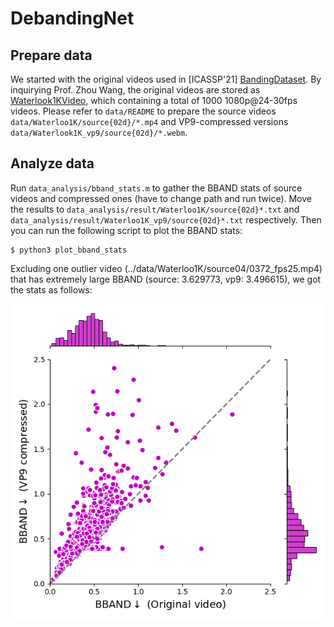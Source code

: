 # DebandingNet


## Prepare data

We started with the original videos used in [ICASSP'21] [BandingDataset](https://github.com/akshay-kap/Meng-699-Image-Banding-detection). By inquirying Prof. Zhou Wang, the original videos are stored as [Waterlook1KVideo](http://ivc.uwaterloo.ca/database/Waterloo1KVideo/), which containing a total of 1000 1080p@24-30fps videos. Please refer to `data/README` to prepare the source videos `data/Waterloo1K/source{02d}/*.mp4` and VP9-compressed versions `data/Waterlook1K_vp9/source{02d}/*.webm`.

## Analyze data

Run `data_analysis/bband_stats.m` to gather the BBAND stats of source videos and compressed ones (have to change path and run twice). Move the results to `data_analysis/result/Waterloo1K/source{02d}*.txt` and `data_analysis/result/Waterloo1K_vp9/source{02d}*.txt` respectively. Then you can run the following script to plot the BBAND stats:

```
$ python3 plot_bband_stats
```

Excluding one outlier video (../data/Waterloo1K/source04/0372_fps25.mp4) that has extremely large BBAND (source: 3.629773, vp9: 3.496615), we got the stats as follows:

![BBAND stats for Waterloo1K: compressed vs. original](https://github.com/vztu/DebandingNet/blob/main/data_analysis/scatter_plots_bband_stats.png)

